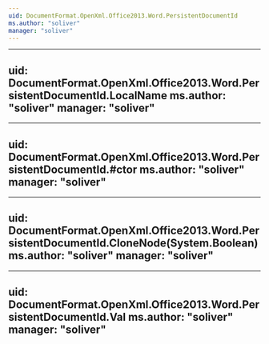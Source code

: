 ```yaml
---
uid: DocumentFormat.OpenXml.Office2013.Word.PersistentDocumentId
ms.author: "soliver"
manager: "soliver"
---
```


---
uid: DocumentFormat.OpenXml.Office2013.Word.PersistentDocumentId.LocalName
ms.author: "soliver"
manager: "soliver"
---

---
uid: DocumentFormat.OpenXml.Office2013.Word.PersistentDocumentId.#ctor
ms.author: "soliver"
manager: "soliver"
---

---
uid: DocumentFormat.OpenXml.Office2013.Word.PersistentDocumentId.CloneNode(System.Boolean)
ms.author: "soliver"
manager: "soliver"
---

---
uid: DocumentFormat.OpenXml.Office2013.Word.PersistentDocumentId.Val
ms.author: "soliver"
manager: "soliver"
---

